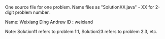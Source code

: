 One source file for one problem.
Name files as "SolutionXX.java" - XX for 2-digit problem number.

Name: Weixiang Ding
Andrew ID : weixiand

Note: Solution11 refers to problem 1.1, Solution23 refers to problem 2.3, etc.

